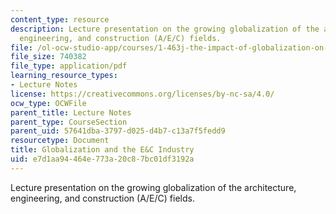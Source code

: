 ```yaml
---
content_type: resource
description: Lecture presentation on the growing globalization of the architecture,
  engineering, and construction (A/E/C) fields.
file: /ol-ocw-studio-app/courses/1-463j-the-impact-of-globalization-on-the-built-environment-fall-2009/e7d1aa94464e773a20c87bc01df3192a_MIT1_463JF09_lec02.pdf
file_size: 740382
file_type: application/pdf
learning_resource_types:
- Lecture Notes
license: https://creativecommons.org/licenses/by-nc-sa/4.0/
ocw_type: OCWFile
parent_title: Lecture Notes
parent_type: CourseSection
parent_uid: 57641dba-3797-d025-d4b7-c13a7f5fedd9
resourcetype: Document
title: Globalization and the E&C Industry
uid: e7d1aa94-464e-773a-20c8-7bc01df3192a
---
```

Lecture presentation on the growing globalization of the architecture, engineering, and construction (A/E/C) fields.